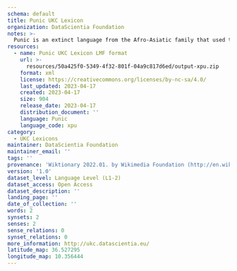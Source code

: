 ```yaml
---
schema: default
title: Punic UKC Lexicon
organization: DataScientia Foundation
notes: >-
  Punic is an extinct language from the Afro-Asiatic family that used to be spoken in Africa. The UKC Lexicon of Punic is represented as a lexico-semantic network. It consists of words, word senses, synsets, as well as sense-level and synset-level relationships
resources:
  - name: Punic UKC Lexicon LMF format
    url: >-
      resources/50a425f0-5349-4f32-801f-04a9c817d6ed/output-xpu.zip
    format: xml
    license: https://creativecommons.org/licenses/by-nc-sa/4.0/
    last_updated: 2023-04-17
    created: 2023-04-17
    size: 904
    release_date: 2023-04-17
    distribution_document: ''
    language: Punic
    language_code: xpu
category:
  - UKC Lexicons
maintainer: DataScientia Foundation
maintainer_email: ''
tags: ''
provenance: 'Wiktionary 2022.01. by Wikimedia Foundation (http://en.wiktionary.org); Princeton WordNet 2.1 by Princeton University (https://wordnet.princeton.edu)'
version: '1.0'
dataset_level: Language Level (L1-2)
dataset_access: Open Access
dataset_description: ''
landing_page: ''
date_of_collection: ''
words: 2
synsets: 2
senses: 2
sense_relations: 0
synset_relations: 0
more_information: http://ukc.datascientia.eu/
latitude_map: 36.527295
longitude_map: 10.356444
---
```

